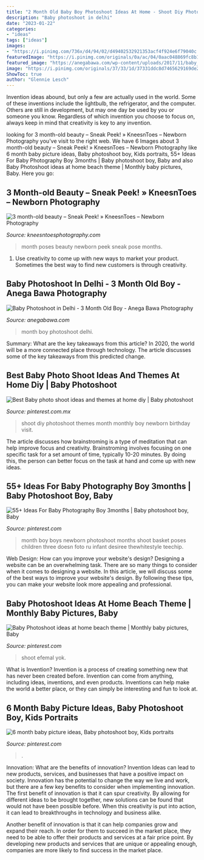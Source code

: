 ```yaml
---
title: "2 Month Old Baby Boy Photoshoot Ideas At Home - Shoot Diy Photoshoot Themes Month Monthly Boy Newborn Birthday Visit"
description: "Baby photoshoot in delhi"
date: "2023-01-22"
categories:
- "ideas"
tags: ["ideas"]
images:
- "https://i.pinimg.com/736x/d4/94/02/d49402532921353acf4f924e6f79040c.jpg"
featuredImage: "https://i.pinimg.com/originals/0a/ac/04/0aac048869fc8b16daeccb5e8cdd244b.jpg"
featured_image: "https://anegabawa.com/wp-content/uploads/2017/11/baby_photoshoot_delhi_3_month_old_boy_anega_bawa_photography_003.jpg"
image: "https://i.pinimg.com/originals/37/33/1d/37331ddc8d7465629169de229b5b0b86.jpg"
ShowToc: true
author: "Glennie Lesch"
---
```



Invention ideas abound, but only a few are actually used in the world. Some of these inventions include the lightbulb, the refrigerator, and the computer. Others are still in development, but may one day be used by you or someone you know. Regardless of which invention you choose to focus on, always keep in mind that creativity is key to any invention.

	

		
looking for 3 month-old beauty – Sneak Peek! » KneesnToes – Newborn Photography you've visit to the right web. We have 6 Images about 3 month-old beauty – Sneak Peek! » KneesnToes – Newborn Photography like 6 month baby picture ideas, Baby photoshoot boy, Kids portraits, 55+ Ideas For Baby Photography Boy 3months | Baby photoshoot boy, Baby and also Baby Photoshoot ideas at home beach theme | Monthly baby pictures, Baby. Here you go:
		
    
## 3 Month-old Beauty – Sneak Peek! » KneesnToes – Newborn Photography

<img loading=lazy src="http://www.kneesntoesphotography.com/wp-content/uploads/2011/09/IMG_3098-Edit.jpg" onerror="this.onerror=null;this.src='https://tse3.mm.bing.net/th?id=OIP.VTDd2bcC27ZA30cWSlcNDgHaE8&amp;pid=15.1';" alt="3 month-old beauty – Sneak Peek! » KneesnToes – Newborn Photography">

_Source: kneesntoesphotography.com_

>month poses beauty newborn peek sneak pose months. 

	

1. Use creativity to come up with new ways to market your product. Sometimes the best way to find new customers is through creativity.

    
## Baby Photoshoot In Delhi - 3 Month Old Boy - Anega Bawa Photography

<img loading=lazy src="https://anegabawa.com/wp-content/uploads/2017/11/baby_photoshoot_delhi_3_month_old_boy_anega_bawa_photography_003.jpg" onerror="this.onerror=null;this.src='https://tse2.mm.bing.net/th?id=OIP.cayfnzbOY1dSGEiu4ISyRAHaE7&amp;pid=15.1';" alt="Baby Photoshoot in Delhi - 3 Month Old Boy - Anega Bawa Photography">

_Source: anegabawa.com_

>month boy photoshoot delhi. 

	

Summary: What are the key takeaways from this article?
In 2020, the world will be a more connected place through technology. The article discusses some of the key takeaways from this predicted change.

    
## Best Baby Photo Shoot Ideas And Themes At Home Diy | Baby Photoshoot

<img loading=lazy src="https://i.pinimg.com/736x/14/db/dd/14dbddcffea91cdd3bdb0d8b9abdcd66.jpg" onerror="this.onerror=null;this.src='https://tse1.mm.bing.net/th?id=OIP.-Qgp-WI3doqcccjpHHhC-gHaHa&amp;pid=15.1';" alt="Best Baby photo shoot ideas and themes at home diy | Baby photoshoot">

_Source: pinterest.com.mx_

>shoot diy photoshoot themes month monthly boy newborn birthday visit. 

	

The article discusses how brainstroming is a type of meditation that can help improve focus and creativity. Brainstroming involves focusing on one specific task for a set amount of time, typically 10-20 minutes. By doing this, the person can better focus on the task at hand and come up with new ideas.

    
## 55+ Ideas For Baby Photography Boy 3months | Baby Photoshoot Boy, Baby

<img loading=lazy src="https://i.pinimg.com/736x/d4/94/02/d49402532921353acf4f924e6f79040c.jpg" onerror="this.onerror=null;this.src='https://tse3.mm.bing.net/th?id=OIP.fCyKYj9ZSGDYBr_yiDe5lgAAAA&amp;pid=15.1';" alt="55+ Ideas For Baby Photography Boy 3months | Baby photoshoot boy, Baby">

_Source: pinterest.com_

>month boy boys newborn photoshoot months shoot basket poses children three doesn foto ru infant desiree thewhitestyle teechip. 

	

Web Design: How can you improve your website's design?
Designing a website can be an overwhelming task. There are so many things to consider when it comes to designing a website. In this article, we will discuss some of the best ways to improve your website's design. By following these tips, you can make your website look more appealing and professional.

    
## Baby Photoshoot Ideas At Home Beach Theme | Monthly Baby Pictures, Baby

<img loading=lazy src="https://i.pinimg.com/originals/37/33/1d/37331ddc8d7465629169de229b5b0b86.jpg" onerror="this.onerror=null;this.src='https://tse1.mm.bing.net/th?id=OIP.4OSzmdJq51MnQEcdVEcegwHaFo&amp;pid=15.1';" alt="Baby Photoshoot ideas at home beach theme | Monthly baby pictures, Baby">

_Source: pinterest.com_

>shoot efemal yok. 

	

What is Invention?
Invention is a process of creating something new that has never been created before. Invention can come from anything, including ideas, inventions, and even products. Inventions can help make the world a better place, or they can simply be interesting and fun to look at.

    
## 6 Month Baby Picture Ideas, Baby Photoshoot Boy, Kids Portraits

<img loading=lazy src="https://i.pinimg.com/originals/0a/ac/04/0aac048869fc8b16daeccb5e8cdd244b.jpg" onerror="this.onerror=null;this.src='https://tse1.mm.bing.net/th?id=OIP.BoYaPul4nfG4506nA6N35gHaLH&amp;pid=15.1';" alt="6 month baby picture ideas, Baby photoshoot boy, Kids portraits">

_Source: pinterest.com_

>. 

	

Innovation: What are the benefits of innovation?
Invention Ideas can lead to new products, services, and businesses that have a positive impact on society. Innovation has the potential to change the way we live and work, but there are a few key benefits to consider when implementing innovation. 
The first benefit of innovation is that it can spur creativity. By allowing for different ideas to be brought together, new solutions can be found that would not have been possible before. When this creativity is put into action, it can lead to breakthroughs in technology and business alike. 

Another benefit of innovation is that it can help companies grow and expand their reach. In order for them to succeed in the market place, they need to be able to offer their products and services at a fair price point. By developing new products and services that are unique or appealing enough, companies are more likely to find success in the market place.


